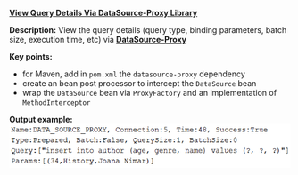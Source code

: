 
**[View Query Details Via DataSource-Proxy Library](https://github.com/andreipall/Spring-Boot-JPA/tree/master/HibernateSpringBootDataSourceProxy)**

**Description:** View the query details (query type, binding parameters, batch size, execution time, etc) via **[DataSource-Proxy](https://github.com/ttddyy/datasource-proxy)**

**Key points:**
- for Maven, add in `pom.xml` the `datasource-proxy` dependency
- create an bean post processor to intercept the `DataSource` bean
- wrap the `DataSource` bean via `ProxyFactory` and an implementation of `MethodInterceptor`
   
**Output example:**\
![](https://github.com/andreipall/Spring-Boot-JPA/blob/master/HibernateSpringBootDataSourceProxy/query%20details%20via%20datasource-proxy.png)
